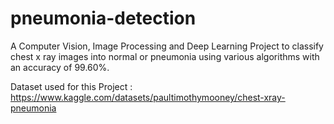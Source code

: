 # pneumonia-detection
A Computer Vision, Image Processing and Deep Learning Project to classify chest x ray images into normal or pneumonia using various algorithms with an accuracy of 99.60%.


Dataset used for this Project : https://www.kaggle.com/datasets/paultimothymooney/chest-xray-pneumonia

